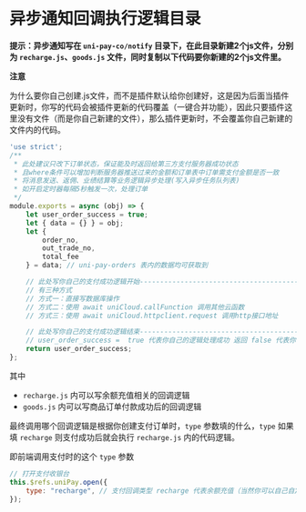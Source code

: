 # 异步通知回调执行逻辑目录

**提示：异步通知写在 `uni-pay-co/notify` 目录下，在此目录新建2个js文件，分别为 `recharge.js`、`goods.js` 文件，同时复制以下代码要你新建的2个js文件里。**

**注意**

为什么要你自己创建.js文件，而不是插件默认给你创建好，这是因为后面当插件更新时，你写的代码会被插件更新的代码覆盖（一键合并功能），因此只要插件这里没有文件（而是你自己新建的文件），那么插件更新时，不会覆盖你自己新建的文件内的代码。

```js
'use strict';
/**
 * 此处建议只改下订单状态，保证能及时返回给第三方支付服务器成功状态
 * 且where条件可以增加判断服务器推送过来的金额和订单表中订单需支付金额是否一致
 * 将消息发送、返佣、业绩结算等业务逻辑异步处理(写入异步任务队列表)
 * 如开启定时器每隔5秒触发一次，处理订单
 */
module.exports = async (obj) => {
	let user_order_success = true;
	let { data = {} } = obj;
	let {
		order_no,
		out_trade_no,
		total_fee
	} = data; // uni-pay-orders 表内的数据均可获取到

	// 此处写你自己的支付成功逻辑开始-----------------------------------------------------------
	// 有三种方式
	// 方式一：直接写数据库操作
	// 方式二：使用 await uniCloud.callFunction 调用其他云函数
	// 方式三：使用 await uniCloud.httpclient.request 调用http接口地址

	// 此处写你自己的支付成功逻辑结束-----------------------------------------------------------
	// user_order_success =  true 代表你自己的逻辑处理成功 返回 false 代表你自己的处理逻辑失败。
	return user_order_success;
};
```

其中 

- `recharge.js` 内可以写余额充值相关的回调逻辑
- `goods.js` 内可以写商品订单付款成功后的回调逻辑

最终调用哪个回调逻辑是根据你创建支付订单时，`type` 参数填的什么，`type` 如果填 `recharge` 则支付成功后就会执行 `recharge.js` 内的代码逻辑。

即前端调用支付时的这个 `type` 参数
```js
// 打开支付收银台
this.$refs.uniPay.open({
	type: "recharge", // 支付回调类型 recharge 代表余额充值（当然你可以自己自定义）
});
```
